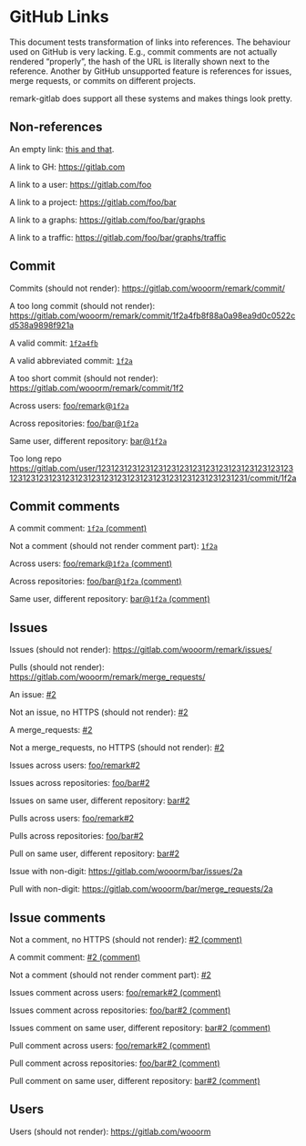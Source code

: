 # GitHub Links

This document tests transformation of links into references.
The behaviour used on GitHub is very lacking. E.g., commit comments
are not actually rendered “properly”, the hash of the URL is literally
shown next to the reference. Another by GitHub unsupported feature is
references for issues, merge requests, or commits on different projects.

remark-gitlab does support all these systems and makes things look
pretty.

## Non-references

An empty link: [this and that]().

A link to GH:
<https://gitlab.com>

A link to a user:
<https://gitlab.com/foo>

A link to a project:
<https://gitlab.com/foo/bar>

A link to a graphs:
<https://gitlab.com/foo/bar/graphs>

A link to a traffic:
<https://gitlab.com/foo/bar/graphs/traffic>

## Commit

Commits (should not render):
<https://gitlab.com/wooorm/remark/commit/>

A too long commit (should not render):
<https://gitlab.com/wooorm/remark/commit/1f2a4fb8f88a0a98ea9d0c0522cd538a9898f921a>

A valid commit:
[`1f2a4fb`](https://gitlab.com/wooorm/remark/commit/1f2a4fb8f88a0a98ea9d0c0522cd538a9898f921)

A valid abbreviated commit:
[`1f2a`](https://gitlab.com/wooorm/remark/commit/1f2a)

A too short commit (should not render):
<https://gitlab.com/wooorm/remark/commit/1f2>

Across users:
[foo/remark@`1f2a`](https://gitlab.com/foo/remark/commit/1f2a)

Across repositories:
[foo/bar@`1f2a`](https://gitlab.com/foo/bar/commit/1f2a)

Same user, different repository:
[bar@`1f2a`](https://gitlab.com/wooorm/bar/commit/1f2a)

Too long repo
<https://gitlab.com/user/1231231231231231231231231231231231231231231231231231231231231231231231231231231231231231231231231231/commit/1f2a>

## Commit comments

A commit comment:
[`1f2a` (comment)](https://gitlab.com/wooorm/remark/commit/1f2a#commitcomment-12312312)

Not a comment (should not render comment part):
[`1f2a`](https://gitlab.com/wooorm/remark/commit/1f2a#)

Across users:
[foo/remark@`1f2a` (comment)](https://gitlab.com/foo/remark/commit/1f2a#commitcomment-12312312)

Across repositories:
[foo/bar@`1f2a` (comment)](https://gitlab.com/foo/bar/commit/1f2a#commitcomment-12312312)

Same user, different repository:
[bar@`1f2a` (comment)](https://gitlab.com/wooorm/bar/commit/1f2a#commitcomment-12312312)

## Issues

Issues (should not render):
<https://gitlab.com/wooorm/remark/issues/>

Pulls (should not render):
<https://gitlab.com/wooorm/remark/merge_requests/>

An issue:
[#2](https://gitlab.com/wooorm/remark/issues/2)

Not an issue, no HTTPS (should not render):
[#2](http://gitlab.com/wooorm/remark/issues/2)

A merge_requests:
[#2](https://gitlab.com/wooorm/remark/merge_requests/2)

Not a merge_requests, no HTTPS (should not render):
[#2](http://gitlab.com/wooorm/remark/merge_requests/2)

Issues across users:
[foo/remark#2](https://gitlab.com/foo/remark/issues/2)

Issues across repositories:
[foo/bar#2](https://gitlab.com/foo/bar/issues/2)

Issues on same user, different repository:
[bar#2](https://gitlab.com/wooorm/bar/issues/2)

Pulls across users:
[foo/remark#2](https://gitlab.com/foo/remark/merge_requests/2)

Pulls across repositories:
[foo/bar#2](https://gitlab.com/foo/bar/merge_requests/2)

Pull on same user, different repository:
[bar#2](https://gitlab.com/wooorm/bar/merge_requests/2)

Issue with non-digit:
<https://gitlab.com/wooorm/bar/issues/2a>

Pull with non-digit:
<https://gitlab.com/wooorm/bar/merge_requests/2a>

## Issue comments

Not a comment, no HTTPS (should not render):
[#2 (comment)](http://gitlab.com/wooorm/remark/issues/2#note-123123)

A commit comment:
[#2 (comment)](https://gitlab.com/wooorm/remark/issues/2#note-123123)

Not a comment (should not render comment part):
[#2](https://gitlab.com/wooorm/remark/issues/2#)

Issues comment across users:
[foo/remark#2 (comment)](https://gitlab.com/foo/remark/issues/2#note-123123)

Issues comment across repositories:
[foo/bar#2 (comment)](https://gitlab.com/foo/bar/issues/2#note-123123)

Issues comment on same user, different repository:
[bar#2 (comment)](https://gitlab.com/wooorm/bar/issues/2#note-123123)

Pull comment across users:
[foo/remark#2 (comment)](https://gitlab.com/foo/remark/merge_requests/2#note-123123)

Pull comment across repositories:
[foo/bar#2 (comment)](https://gitlab.com/foo/bar/merge_requests/2#note-123123)

Pull comment on same user, different repository:
[bar#2 (comment)](https://gitlab.com/wooorm/bar/issues/2#note-123123)

## Users

Users (should not render):
<https://gitlab.com/wooorm>
